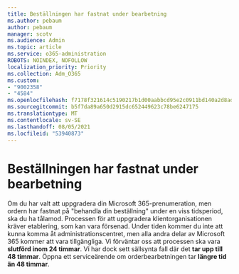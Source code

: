 ```yaml
---
title: Beställningen har fastnat under bearbetning
ms.author: pebaum
author: pebaum
manager: scotv
ms.audience: Admin
ms.topic: article
ms.service: o365-administration
ROBOTS: NOINDEX, NOFOLLOW
localization_priority: Priority
ms.collection: Adm_O365
ms.custom:
- "9002358"
- "4584"
ms.openlocfilehash: f7178f321614c5190217b1d00aabbcd95e2c0911bd140a2d8ad455665ac5b73b
ms.sourcegitcommit: b5f7da89a650d2915dc652449623c78be6247175
ms.translationtype: MT
ms.contentlocale: sv-SE
ms.lasthandoff: 08/05/2021
ms.locfileid: "53940873"
---
```

# <a name="stuck-on-processing-order"></a>Beställningen har fastnat under bearbetning

Om du har valt att uppgradera din Microsoft 365-prenumeration, men ordern har fastnat på "behandla din beställning" under en viss tidsperiod, ska du ha tålamod. Processen för att uppgradera klientorganisationen kräver etablering, som kan vara försenad. Under tiden kommer du inte att kunna komma åt administrationscentret, men alla andra delar av Microsoft 365 kommer att vara tillgängliga. Vi förväntar oss att processen ska vara **slutförd inom 24 timmar**. Vi har dock sett sällsynta fall där det **tar upp till 48 timmar**. Öppna ett serviceärende om orderbearbetningen tar **längre tid än 48 timmar**.
